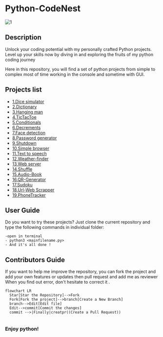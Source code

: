# Python-CodeNest
![1](https://github.com/victorpreston/Python-CodeNest/assets/112781610/dec8d192-a010-48c6-902b-3c4bd991150d)

## Description
 Unlock your coding potential with my personally crafted Python projects. Level up your skills now by diving in and exploring the fruits of my python coding journey 
 
 Here in this repository, you will find a set of python projects from simple to complex 
 most of time working in the console and sometime with GUI.
 
 ## Projects list
 
* [1.Dice simulator](https://github.com/victorpreston/Python-CodeNest/tree/master/1-Dice)
* [2.Dictionary](https://github.com/victorpreston/Python-CodeNest/tree/master/2-Dictionary)
* [3.Hanging man](https://github.com/victorpreston/Python-CodeNest/tree/master/3-HangingMan)
* [4.TicTacToe](https://github.com/victorpreston/Python-CodeNest/tree/master/4-TicTacToe)
* [5.Conditionals](https://github.com/victorpreston/Python-CodeNest/tree/master/5-Conditional)
* [6.Decrements](https://github.com/victorpreston/Python-CodeNest/tree/master/6-Decrement)
* [7.Face detection](https://github.com/victorpreston/Python-CodeNest/tree/master/7-Face_detection)
* [8.Password generator](https://github.com/victorpreston/Python-CodeNest/tree/master/8-Passcode-generator)
* [9.Shutdown](https://github.com/victorpreston/Python-CodeNest/tree/master/9-Shutdown)
* [10.Simple browser](https://github.com/victorpreston/Python-CodeNest/tree/master/10-Simple-browser)
* [11.Text to speech](https://github.com/victorpreston/Python-CodeNest/tree/master/11-Text-to-Speech)
* [12.Weather-finder](https://github.com/victorpreston/Python-CodeNest/tree/master/12-Weather-finder) 
* [13.Web server](https://github.com/victorpreston/Python-CodeNest/tree/master/13-Web_server)
* [14.Shuffle](https://github.com/victorpreston/Python-CodeNest/tree/master/14-Shuffle)
* [15.Audio-Book](https://github.com/victorpreston/Python-CodeNest/tree/master/Audio-Book)
* [16.QR-Generator](https://github.com/victorpreston/Python-CodeNest/tree/master/QR-Generator)
* [17.Sudoku](https://github.com/victorpreston/Python-CodeNest/tree/master/Sudoku)
* [18.Url-Web Scrapper](https://github.com/victorpreston/Python-CodeNest/tree/master/Url-Web-Scraper)
* [19.PhoneTracker](https://github.com/victorpreston/Python-CodeNest/tree/master/Url-Web-Scraper)
 
 ## User Guide 
 
   Do you want to try these projects? Just clone the current repository and type the following commands in individual folder:
   
    -open in terminal
    - python3 <mainfilename.py>
    - And it's all done ! 
## Contributors Guide

  If you want to help me improve the repository, you can fork the project and add your own features or updates then pull request and add me as reviewer
  When you find out error, don't hesitate to correct it .
  ```mermaid
flowchart LR
    Star[Star the Repository]-->Fork
    Fork[Fork the project]-->branch[Create a New Branch]
    branch-->Edit[Edit file]
    Edit-->commit[Commit the changes]
    commit -->|Finally|creatpr((Create a Pull Request))
    
 ```

  
  
### Enjoy python! 
